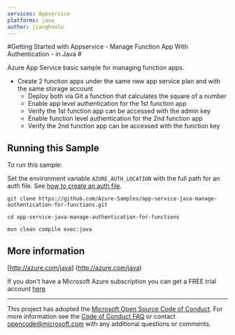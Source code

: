 ```yaml
---
services: Appservice
platforms: java
author: jianghaolu
---
```


#Getting Started with Appservice - Manage Function App With Authentication - in Java #


  Azure App Service basic sample for managing function apps.
   - Create 2 function apps under the same new app service plan and with the same storage account
     - Deploy both via Git a function that calculates the square of a number
     - Enable app level authentication for the 1st function app
     - Verify the 1st function app can be accessed with the admin key
     - Enable function level authentication for the 2nd function app
     - Verify the 2nd function app can be accessed with the function key
 

## Running this Sample ##

To run this sample:

Set the environment variable `AZURE_AUTH_LOCATION` with the full path for an auth file. See [how to create an auth file](https://github.com/Azure/azure-sdk-for-java/blob/master/AUTH.md).

    git clone https://github.com/Azure-Samples/app-service-java-manage-authentication-for-functions.git

    cd app-service-java-manage-authentication-for-functions

    mvn clean compile exec:java

## More information ##

[http://azure.com/java] (http://azure.com/java)

If you don't have a Microsoft Azure subscription you can get a FREE trial account [here](http://go.microsoft.com/fwlink/?LinkId=330212)

---

This project has adopted the [Microsoft Open Source Code of Conduct](https://opensource.microsoft.com/codeofconduct/). For more information see the [Code of Conduct FAQ](https://opensource.microsoft.com/codeofconduct/faq/) or contact [opencode@microsoft.com](mailto:opencode@microsoft.com) with any additional questions or comments.